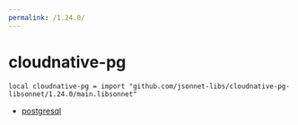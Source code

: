 ```yaml
---
permalink: /1.24.0/
---
```


# cloudnative-pg

```jsonnet
local cloudnative-pg = import "github.com/jsonnet-libs/cloudnative-pg-libsonnet/1.24.0/main.libsonnet"
```



* [postgresql](postgresql/index.md)